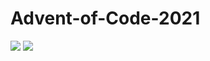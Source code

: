 # Advent-of-Code-2021

![](https://img.shields.io/badge/stars%20⭐-39-yellow)
![](https://img.shields.io/badge/days%20completed-19-red)
